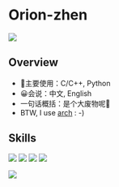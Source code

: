 # Orion-zhen

<a href="#">
  <img align="center" src="https://github-readme-stats.vercel.app/api?username=Orion-zhen&count_private=true&show_icons=true&theme=radical" />
</a>

## Overview

- 🤗主要使用：C/C++, Python
- 😀会说：中文, English
- 一句话概括：是个大废物呢🥰
- BTW, I use [arch](https://archlinux.org/) : -)

## Skills

![](https://img.shields.io/badge/-Python-3e74a2?style=flat-square&logo=Python&logoColor=fff)
![](https://img.shields.io/badge/-C%2B%2B-00add8?style=flat-square&logo=C%2B%2B&logoColor=fff)
![](https://img.shields.io/badge/-Docker-2496ED?style=flat-square&logo=Docker&logoColor=fff)
![](https://img.shields.io/badge/-Linux-000000?style=flat-square&logo=Linux&logoColor=fff)


<img align="center" src="https://github-readme-stats.vercel.app/api/top-langs/?username=Orion-zhen&layout=donut&hide=jupyter%20notebook" /> </td>

